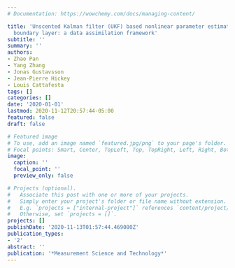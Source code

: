 ```yaml
---
# Documentation: https://wowchemy.com/docs/managing-content/

title: 'Unscented Kalman filter (UKF) based nonlinear parameter estimation for a turbulent
  boundary layer: a data assimilation framework'
subtitle: ''
summary: ''
authors:
- Zhao Pan
- Yang Zhang
- Jonas Gustavsson
- Jean-Pierre Hickey
- Louis Cattafesta
tags: []
categories: []
date: '2020-01-01'
lastmod: 2020-11-12T20:57:44-05:00
featured: false
draft: false

# Featured image
# To use, add an image named `featured.jpg/png` to your page's folder.
# Focal points: Smart, Center, TopLeft, Top, TopRight, Left, Right, BottomLeft, Bottom, BottomRight.
image:
  caption: ''
  focal_point: ''
  preview_only: false

# Projects (optional).
#   Associate this post with one or more of your projects.
#   Simply enter your project's folder or file name without extension.
#   E.g. `projects = ["internal-project"]` references `content/project/deep-learning/index.md`.
#   Otherwise, set `projects = []`.
projects: []
publishDate: '2020-11-13T01:57:44.469080Z'
publication_types:
- '2'
abstract: ''
publication: '*Measurement Science and Technology*'
---
```


